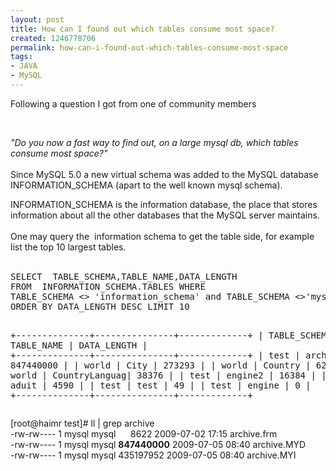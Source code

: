 ```yaml
---
layout: post
title: How can I found out which tables consume most space?
created: 1246778706
permalink: how-can-i-found-out-which-tables-consume-most-space
tags:
- JAVA
- MySQL
---
```

<p>Following a question I got from one of community members</p>
<p>&nbsp;</p>
<p><em>&quot;Do you now a fast way to find out, on a large mysql db, which tables consume most space?&quot;</em><br />
<br />
Since MySQL 5.0 a new virtual schema was added to the MySQL database INFORMATION_SCHEMA (apart to the well known mysql schema).</p>
<p>INFORMATION_SCHEMA is the information database, the place that stores information about all the other databases that the MySQL server maintains.<br />
<br />
One may query the&nbsp; information schema to get the table side, for example list the top 10 largest tables.<br />
&nbsp;</p>
<p><pre class="brush: sql">
SELECT  TABLE_SCHEMA,TABLE_NAME,DATA_LENGTH
FROM  INFORMATION_SCHEMA.TABLES WHERE
TABLE_SCHEMA <> 'information_schema' and TABLE_SCHEMA <>'mysql'
ORDER BY DATA_LENGTH DESC LIMIT 10
 

 

+--------------+---------------+-------------+
| TABLE_SCHEMA | TABLE_NAME    | DATA_LENGTH | 
+--------------+---------------+-------------+ 
| test         | archive       |   847440000 | 
| world        | City          |      273293 | 
| world        | Country       |       62379 | 
| world        | CountryLanguag|       38376 | 
| test         | engine2       |       16384 | 
| test         | aduit         |        4590 | 
| test         | test          |          49 | 
| test         | engine        |           0 | 
+--------------+---------------+-------------+
</pre></p>
<p>[root@haimr test]# ll | grep archive<br />
-rw-rw---- 1 mysql mysql&nbsp;&nbsp;&nbsp;&nbsp;&nbsp; 8622 2009-07-02 17:15 archive.frm<br />
-rw-rw---- 1 mysql mysql <strong>847440000</strong> 2009-07-05 08:40 archive.MYD<br />
-rw-rw---- 1 mysql mysql 435197952 2009-07-05 08:40 archive.MYI<br />
&nbsp;</p>
